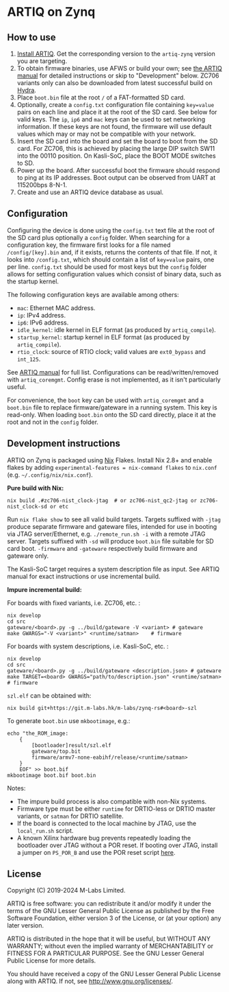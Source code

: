 ARTIQ on Zynq
=============

How to use
----------

1. [Install ARTIQ](https://m-labs.hk/artiq/manual/installing.html). Get the corresponding version to the ``artiq-zynq`` version you are targeting.
2. To obtain firmware binaries, use AFWS or build your own; see [the ARTIQ manual](https://m-labs.hk/artiq/manual/building_developing.html) for detailed instructions or skip to "Development" below. ZC706 variants only can also be downloaded from latest successful build on [Hydra](https://nixbld.m-labs.hk/).
3. Place ``boot.bin`` file at the root ``/`` of a FAT-formatted SD card.
4. Optionally, create a ``config.txt`` configuration file containing ``key=value`` pairs on each line and place it at the root of the SD card. See below for valid keys. The ``ip``, ``ip6`` and ``mac`` keys can be used to set networking information. If these keys are not found, the firmware will use default values which may or may not be compatible with your network.
5. Insert the SD card into the board and set the board to boot from the SD card. For ZC706, this is achieved by placing the large DIP switch SW11 into the 00110 position. On Kasli-SoC, place the BOOT MODE switches to SD.
6. Power up the board. After successful boot the firmware should respond to ping at its IP addresses. Boot output can be observed from UART at 115200bps 8-N-1.
7. Create and use an ARTIQ device database as usual.

Configuration
-------------

Configuring the device is done using the ``config.txt`` text file at the root of the SD card plus optionally a ``config`` folder. When searching for a configuration key, the firmware first looks for a file named ``/config/[key].bin`` and, if it exists, returns the contents of that file. If not, it looks into ``/config.txt``, which should contain a list of ``key=value`` pairs, one per line. ``config.txt`` should be used for most keys but the ``config`` folder allows for setting configuration values which consist of binary data, such as the startup kernel.

The following configuration keys are available among others:

- ``mac``: Ethernet MAC address.
- ``ip``: IPv4 address.
- ``ip6``: IPv6 address.
- ``idle_kernel``: idle kernel in ELF format (as produced by ``artiq_compile``).
- ``startup_kernel``: startup kernel in ELF format (as produced by ``artiq_compile``).
- ``rtio_clock``: source of RTIO clock; valid values are ``ext0_bypass`` and ``int_125``.

See [ARTIQ manual](https://m-labs.hk/artiq/manual-beta/core_device.html#configuration-storage) for full list. Configurations can be read/written/removed with ``artiq_coremgmt``. Config erase is not implemented, as it isn't particularly useful.

For convenience, the ``boot`` key can be used with ``artiq_coremgmt`` and a ``boot.bin`` file to replace firmware/gateware in a running system. This key is read-only. When loading ``boot.bin`` onto the SD card directly, place it at the root and not in the ``config`` folder.

Development instructions
------------------------

ARTIQ on Zynq is packaged using [Nix](https://nixos.org) Flakes. Install Nix 2.8+ and enable flakes by adding ``experimental-features = nix-command flakes`` to ``nix.conf`` (e.g. ``~/.config/nix/nix.conf``).

**Pure build with Nix:**

```shell
nix build .#zc706-nist_clock-jtag  # or zc706-nist_qc2-jtag or zc706-nist_clock-sd or etc
```

Run ``nix flake show`` to see all valid build targets. Targets suffixed with ``-jtag`` produce separate firmware and gateware files, intended for use in booting via JTAG server/Ethernet, e.g. ``./remote_run.sh -i`` with a remote JTAG server. Targets suffixed with ``-sd`` will produce ``boot.bin`` file suitable for SD card boot. ``-firmware`` and ``-gateware`` respectively build firmware and gateware only.

The Kasli-SoC target requires a system description file as input. See ARTIQ manual for exact instructions or use incremental build.

**Impure incremental build:**

For boards with fixed variants, i.e. ZC706, etc. :

```shell
nix develop
cd src
gateware/<board>.py -g ../build/gateware -V <variant> # gateware
make GWARGS="-V <variant>" <runtime/satman>    # firmware
```

For boards with system descriptions, i.e. Kasli-SoC, etc. :

```shell
nix develop
cd src
gateware/<board>.py -g ../build/gateware <description.json> # gateware
make TARGET=<board> GWARGS="path/to/description.json" <runtime/satman> # firmware
```

``szl.elf`` can be obtained with:

```shell
nix build git+https://git.m-labs.hk/m-labs/zynq-rs#<board>-szl
```

To generate ``boot.bin`` use ``mkbootimage``, e.g.:

```shell
echo "the_ROM_image:
    {
        [bootloader]result/szl.elf
        gateware/top.bit
        firmware/armv7-none-eabihf/release/<runtime/satman>
    }
    EOF" >> boot.bif
mkbootimage boot.bif boot.bin
```

Notes:

- The impure build process is also compatible with non-Nix systems.
- Firmware type must be either ``runtime`` for DRTIO-less or DRTIO master variants, or ``satman`` for DRTIO satellite.
- If the board is connected to the local machine by JTAG, use the ``local_run.sh`` script.
- A known Xilinx hardware bug prevents repeatedly loading the bootloader over JTAG without a POR reset. If booting over JTAG, install a jumper on ``PS_POR_B`` and use the POR reset script [here](https://git.m-labs.hk/M-Labs/zynq-rs/src/branch/master/kasli_soc_por.py).

License
-------

Copyright (C) 2019-2024 M-Labs Limited.

ARTIQ is free software: you can redistribute it and/or modify
it under the terms of the GNU Lesser General Public License as published by
the Free Software Foundation, either version 3 of the License, or
(at your option) any later version.

ARTIQ is distributed in the hope that it will be useful,
but WITHOUT ANY WARRANTY; without even the implied warranty of
MERCHANTABILITY or FITNESS FOR A PARTICULAR PURPOSE.  See the
GNU Lesser General Public License for more details.

You should have received a copy of the GNU Lesser General Public License
along with ARTIQ.  If not, see <http://www.gnu.org/licenses/>.
